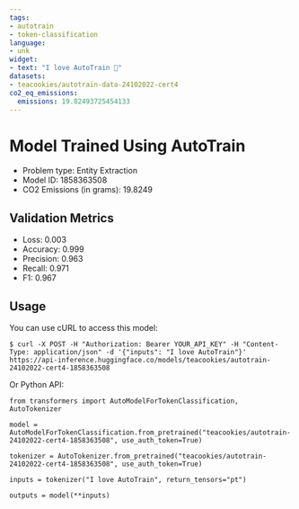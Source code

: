 ```yaml
---
tags:
- autotrain
- token-classification
language:
- unk
widget:
- text: "I love AutoTrain 🤗"
datasets:
- teacookies/autotrain-data-24102022-cert4
co2_eq_emissions:
  emissions: 19.82493725454133
---
```


# Model Trained Using AutoTrain

- Problem type: Entity Extraction
- Model ID: 1858363508
- CO2 Emissions (in grams): 19.8249

## Validation Metrics

- Loss: 0.003
- Accuracy: 0.999
- Precision: 0.963
- Recall: 0.971
- F1: 0.967

## Usage

You can use cURL to access this model:

```
$ curl -X POST -H "Authorization: Bearer YOUR_API_KEY" -H "Content-Type: application/json" -d '{"inputs": "I love AutoTrain"}' https://api-inference.huggingface.co/models/teacookies/autotrain-24102022-cert4-1858363508
```

Or Python API:

```
from transformers import AutoModelForTokenClassification, AutoTokenizer

model = AutoModelForTokenClassification.from_pretrained("teacookies/autotrain-24102022-cert4-1858363508", use_auth_token=True)

tokenizer = AutoTokenizer.from_pretrained("teacookies/autotrain-24102022-cert4-1858363508", use_auth_token=True)

inputs = tokenizer("I love AutoTrain", return_tensors="pt")

outputs = model(**inputs)
```